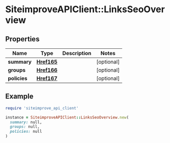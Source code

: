 # SiteimproveAPIClient::LinksSeoOverview

## Properties

| Name | Type | Description | Notes |
| ---- | ---- | ----------- | ----- |
| **summary** | [**Href165**](Href165.md) |  | [optional] |
| **groups** | [**Href166**](Href166.md) |  | [optional] |
| **policies** | [**Href167**](Href167.md) |  | [optional] |

## Example

```ruby
require 'siteimprove_api_client'

instance = SiteimproveAPIClient::LinksSeoOverview.new(
  summary: null,
  groups: null,
  policies: null
)
```

